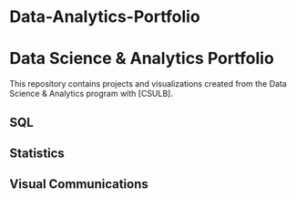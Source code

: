 # Data-Analytics-Portfolio
# Data Science & Analytics Portfolio
This repository contains projects and visualizations created from the Data Science & Analytics program with [CSULB].

## SQL

## Statistics

## Visual Communications
